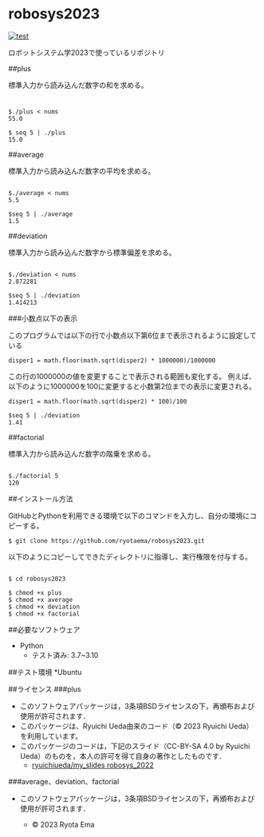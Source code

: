 # robosys2023

[![test](https://github.com/ryotaema/robosys2023/actions/workflows/test.yml/badge.svg)](https://github.com/ryotaema/robosys2023/actions/workflows/test.yml)

ロボットシステム学2023で使っているリポジトリ

##plus

標準入力から読み込んだ数字の和を求める。

###
```

$./plus < nums
55.0

$ seq 5 | ./plus 
15.0

```

##average

標準入力から読み込んだ数字の平均を求める。

```

$./average < nums
5.5

$seq 5 | ./average
1.5

```

##deviation

標準入力から読み込んだ数字から標準偏差を求める。
```

$./deviation < nums
2.872281

$seq 5 | ./deviation
1.414213

```

###小数点以下の表示

このプログラムでは以下の行で小数点以下第6位まで表示されるように設定している
```
disper1 = math.floor(math.sqrt(disper2) * 1000000)/1000000 
```
この行の1000000の値を変更することで表示される範囲も変化する。
例えば、以下のように1000000を100に変更すると小数第2位までの表示に変更される。
```
disper1 = math.floor(math.sqrt(disper2) * 100)/100
```
```
$seq 5 | ./deviation
1.41
```

##factorial

標準入力から読み込んだ数字の階乗を求める。

```

$./factorial 5
120

```

##インストール方法

GitHubとPythonを利用できる環境で以下のコマンドを入力し、自分の環境にコピーする。
```
$ git clone https://github.com/ryotaema/robosys2023.git
```
以下のようにコピーしてできたディレクトリに指導し、実行権限を付与する。
```

$ cd robosys2023

$ chmod +x plus
$ chmod +x average 
$ chmod +x deviation
$ chmod +x factorial

```

##必要なソフトウェア
* Python
  * テスト済み: 3.7~3.10

##テスト環境
*Ubuntu

##ライセンス
###plus

* このソフトウェアパッケージは，3条項BSDライセンスの下，再頒布および使用が許可されます．
* このパッケージは、Ryuichi Ueda由来のコード（© 2023 Ryuichi Ueda）を利用しています。
* このパッケージのコードは，下記のスライド（CC-BY-SA 4.0 by Ryuichi Ueda）のものを，本人の許可を得て自身の著作としたものです．
    * [ryuichiueda/my_slides robosys_2022](https://github.com/ryuichiueda/my_slides/tree/master/robosys_2022)

###average、deviation、factorial

* このソフトウェアパッケージは，3条項BSDライセンスの下，再頒布および使用が許可されます．

  * © 2023 Ryota Ema

